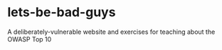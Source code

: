 lets-be-bad-guys
================

A deliberately-vulnerable website and exercises for teaching about the OWASP Top 10